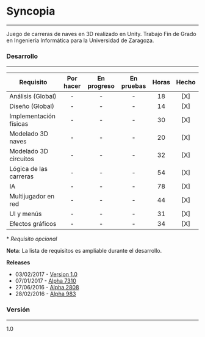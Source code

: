 # Syncopia
---
Juego de carreras de naves en 3D realizado en Unity. Trabajo Fin de Grado en Ingeniería Informática para la Universidad de Zaragoza.

### Desarrollo
---
| Requisito | Por hacer | En progreso | En pruebas | Horas | Hecho |
| --- | :---: | :---: | :---: | :---: | :---: |
| Análisis (Global) | - | - | - | 18 | [X] |
| Diseño (Global) | - | - | - | 14 | [X] |
| Implementación físicas | - | - | - | 30 | [X] |
| Modelado 3D naves | - | - | - | 20 | [X] |
| Modelado 3D circuitos | - | - | - | 32 | [X] |
| Lógica de las carreras | - | - | - | 54 | [X] |
| IA | - | - | - | 78 | [X] |
| Multijugador en red | - | - | - | 44 | [X] |
| UI y menús | - | - | - | 31 | [X] |
| Efectos gráficos | - | - | - | 34 | [X] |
\* *Requisito opcional*

**Nota**: La lista de requisitos es ampliable durante el desarrollo.

**Releases**
* 03/02/2017 - [Version 1.0](https://github.com/Arafo/Syncopia/releases/tag/alpha-983)
* 07/01/2017 - [Alpha 7310](https://github.com/Arafo/Syncopia/releases/tag/alpha-7310)
* 27/06/2016 - [Alpha 2808](https://github.com/Arafo/Syncopia/releases/tag/alpha-2808)
* 28/02/2016 - [Alpha 983](https://github.com/Arafo/Syncopia/releases/tag/alpha-983)

### Versión
---
1.0